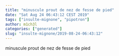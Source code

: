 ```yaml
---
title: "minuscule prout de nez de fesse de pied"
date: "Sat Aug 24 06:43:12 CEST 2019"
tags: ["insulte-mignone", "pipotron"]
author: m1ch3l
categories: ["generated"]
slug: "insulte-mignone/2019-08-24-06:43:12"
---
```


minuscule prout de nez de fesse de pied
